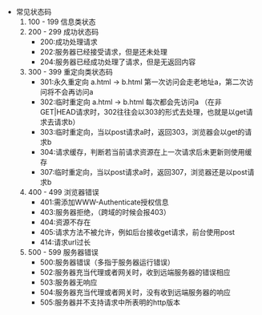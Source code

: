 - 常见状态码
	1. 100 - 199 信息类状态
	2. 200 - 299 成功状态码
		- 200:成功处理请求
		- 202:服务器已经接受请求，但是还未处理
		- 204:服务器已经成功处理了请求，但是无返回内容
	3. 300 - 399 重定向类状态码
		- 301:永久重定向  a.html -> b.html 第一次访问会走老地址a，第二次访问将不会再访问a
		- 302:临时重定向  a.html -> b.html 每次都会先访问a （在非GET|HEAD请求时，302往往会以303的形式去处理，也就是以get请求去请求b）
		- 303:临时重定向，当以post请求a时，返回303，浏览器会以get的请求b
		- 304:请求缓存，判断若当前请求资源在上一次请求后未更新则使用缓存
		- 307:临时重定向，当以post请求a时，返回307，浏览器还是以post请求b
	4. 400 - 499 浏览器错误
		- 401:需添加WWW-Authenticate授权信息
		- 403:服务器拒绝，（跨域的时候会报403）
		- 404:资源不存在
		- 405:请求方法不被允许，例如后台接收get请求，前台使用post
		- 414:请求url过长
	5. 500 - 599 服务器错误
		- 500:服务器错误（多指于服务器运行错误）
		- 502:服务器充当代理或者网关时，收到远端服务器的错误相应
		- 503:服务器无响应
		- 504:服务器充当代理或者网关时，没有收到远端服务器的响应
		- 505:服务器并不支持请求中所表明的http版本